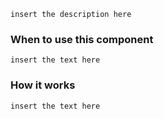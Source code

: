 `insert the description here`

### When to use this component
`insert the text here`

### How it works
`insert the text here`
